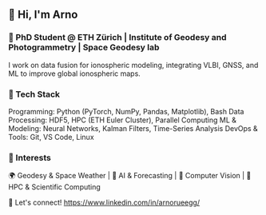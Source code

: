 ## 👋 Hi, I'm Arno
### 🚀 PhD Student @ ETH Zürich | Institute of Geodesy and Photogrammetry | Space Geodesy lab 
I work on data fusion for ionospheric modeling, integrating VLBI, GNSS, and ML to improve global ionospheric maps.

### 🔧 Tech Stack
Programming: Python (PyTorch, NumPy, Pandas, Matplotlib), Bash
Data Processing: HDF5, HPC (ETH Euler Cluster), Parallel Computing
ML & Modeling: Neural Networks, Kalman Filters, Time-Series Analysis
DevOps & Tools: Git, VS Code, Linux

### 📌 Interests
🌍 Geodesy & Space Weather | 🤖 AI & Forecasting | 📸 Computer Vision | 🚀 HPC & Scientific Computing

🔗 Let's connect! https://www.linkedin.com/in/arnorueegg/

